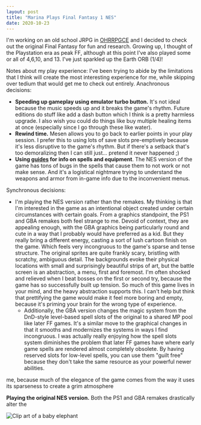 ```yaml
---
layout: post
title: "Marina Plays Final Fantasy 1 NES"
date: 2020-10-23
---
```


I'm working on an old school JRPG in [OHRRPGCE](https://rpg.hamsterrepublic.com/ohrrpgce/Main_Page) and I decided to check out the original Final Fantasy for fun and research. Growing up, I thought of the Playstation era as peak FF, although at this point I've also played some or all of 4,6,10, and 13. I've just sparkled up the Earth ORB (1/4)!

Notes about my play experience:
I've been trying to abide by the limitations that I think will create the most interesting experience for me, while skipping over tedium that would get me to check out entirely. 
Anachronous decisions:
* **Speeding up gameplay using emulator turbo button.** It's not ideal because the music speeds up and it breaks the game's rhythm. Future editions do stuff like add a dash button which I think is a pretty harmless upgrade. I also wish you could do things like buy multiple healing items at once (especially since I go through these like water).
* **Rewind time.** Mesen allows you to go back to earlier points in your play session. I prefer this to using lots of save slots pre-emptively because it's less disruptive to the game's rhythm. But if there's a setback that's too demoralizing then I can still just... pretend it never happened ;)
* **Using [guides](https://guides.gamercorner.net/ff/spells/) for info on spells and equipment**. The NES version of the game has tons of bugs in the spells that cause them to not work or not make sense. And it's a logistical nightmare trying to understand the weapons and armor from in-game info due to the inconvenient menus.

Synchronous decisions:
* I'm playing the NES version rather than the remakes. My thinking is that I'm interested in the game as an intentional object created under certain circumstances with certain goals. From a graphics standpoint, the PS1 and GBA remakes both feel strange to me. Devoid of context, they are appealing enough, with the GBA graphics being particularly round and cute in a way that I probably would have preferred as a kid. But they really bring a different energy, casting a sort of lush cartoon finish on the game. Which feels very incongruous to the game's sparse and tense structure. The original sprites are quite frankly scary, bristling with scratchy, ambiguous detail. The backgrounds evoke their physical locations with small and surprisingly beautiful strips of art, but the battle screen is an abstraction, a menu, first and foremost. I'm often shocked and relieved when I beat bosses on the first or second try, because the game has so successfully built up tension. So much of this game lives in your mind, and the heavy abstraction supports this. I can't help but think that prettifying the game would make it feel more boring and empty, because it's priming your brain for the wrong type of experience. 
	* Additionally, the GBA version changes the magic system from the DnD-style level-based spell slots of the original to a shared MP pool like later FF games. It's a similar move to the graphical changes in that it smooths and modernizes the systems in ways I find incongruous. I was actually really enjoying how the spell slots system diminishes the problem that later FF games have where early game spells are rendered almost completely obsolete. By having reserved slots for low-level spells, you can use them "guilt free" because they don't take the same resource as your powerful newer abilities. 

me, because much of the elegance of the game comes from the way it uses its sparseness to create a grim atmosphere




**Playing the original NES version.** Both the PS1 and GBA remakes drastically alter the  

![Clip art of a baby elephant](/respondrate/images/baby_elephant_2.png "BabyElephant")
